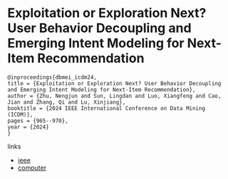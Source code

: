 # Exploitation or Exploration Next? User Behavior Decoupling and Emerging Intent Modeling for Next-Item Recommendation

```
@inproceedings{dbmei_icdm24,
title = {Exploitation or Exploration Next? User Behavior Decoupling and Emerging Intent Modeling for Next-Item Recommendation},
author = {Zhu, Nengjun and Sun, Lingdan and Luo, Xiangfeng and Cao, Jian and Zhang, Qi and Lu, Xinjiang},
booktitle = {2024 IEEE International Conference on Data Mining (ICDM)},
pages = {965--970},
year = {2024}
}
```

links
- [ieee](https://doi.org/10.1109/ICDM59182.2024.00123)
- [computer](https://doi.ieeecomputersociety.org/10.1109/ICDM59182.2024.00123)
